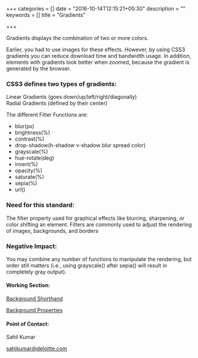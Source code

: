 +++
categories = []
date = "2016-10-14T12:15:21+05:30"
description = ""
keywords = []
title = "Gradients"

+++

<p>Gradients displays the combination of two or more colors.</p>
<p>Earlier, you had to use images for these effects. However, by using CSS3 gradients you can reduce download time and bandwidth usage. In addition, elements with gradients look better when zoomed, because the gradient is generated by the browser.</p>

<h3>CSS3 defines two types of gradients:</h3>

Linear Gradients (goes down/up/left/right/diagonally)<br>
Radial Gradients (defined by their center)<br>

The different Filter Functions are:

<ul>
  <li>blur(px)</li>
  <li>brightness(%)</li>
  <li>contrast(%)</li>
  <li>drop-shadow(h-shadow v-shadow blur spread color)</li>
  <li>grayscale(%)</li>
  <li>hue-rotate(deg)</li>
  <li>invert(%)</li>
  <li>opacity(%)</li>
  <li>saturate(%)</li>
  <li>sepia(%)</li>
  <li>url()</li>
</ul>

<h3>Need for this standard:</h3>

<p>The filter property used for graphical effects like blurring, sharpening, or color shifting an element. Filters are commonly used to adjust the rendering of images, backgrounds, and borders</p>

<h3>Negative Impact:</h3>
You may combine any number of functions to manipulate the rendering, but order still matters (i.e., using grayscale() after sepia() will result in completely gray output).


<h4>Working Section:</h4>

<a href="https://jsbin.com/johariyina/edit?html,output">Background Shorthand</a>

<a href= "https://jsbin.com/xaseyahade/edit?html,output">Background Properties</a>

<h4>Point of Contact:</h4>

<p>Sahil Kumar</p>
<a href="mailto:sahikumar@deloitte.com">sahikumar@deloitte.com</a>